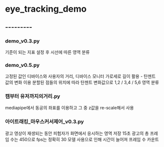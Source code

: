 # eye_tracking_demo


## ---------
### demo_v0.3.py
기준이 되는 지표 설정 후 시선에 따른 영역 분류
### demo_v0.5.py
고정된 값인 디바이스와 사용자의 거리, 디바이스 모니터 가로세로 길이 활용 - 탄젠트 값의 변화 이용
분할된 점들의 위치에 따라 탄젠트 변화값으로 1,2 / 3,4 / 5,6 영역 분류
### 캠부터 유저까지의거리.py
mediapipe에서 동공의 좌표를 이용하고 그 중 z값을 re-scale해서 사용
### 아이트래킹_마우스커서제어_v0.3.py 
광고 영상이 재생되는 동안 피험자가 화면에서 응시하는 영역 저장
15초 광고의 총 프레임 수는 450으로 fps는 정확히 30
모델 사용으로 인해 시간이 늘어져 프레임 수 카운트
